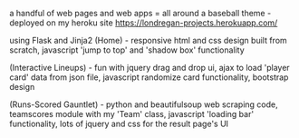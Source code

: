 a handful of web pages and web apps = all around a baseball theme - deployed on my heroku site
   https://londregan-projects.herokuapp.com/
   
   using Flask and Jinja2
(Home) - responsive html and css design built from scratch, javascript 'jump to top' and 'shadow box' functionality

(Interactive Lineups) - fun with jquery drag and drop ui, ajax to load 'player card' data from json file, javascript randomize card functionality, bootstrap design

(Runs-Scored Gauntlet) - python and beautifulsoup web scraping code, teamscores module with my 'Team' class, javascript 'loading bar' functionality, lots of jquery and css for the result page's UI
